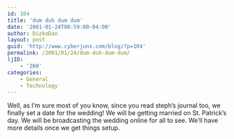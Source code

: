 ```yaml
---
id: 104
title: 'dum duh dum dum'
date: '2001-01-24T08:59:00-04:00'
author: DizkoDan
layout: post
guid: 'http://www.cyberjunx.com/blog/?p=104'
permalink: /2001/01/24/dum-duh-dum-dum/
ljID:
    - '260'
categories:
    - General
    - Technology
---
```


Well, as I’m sure most of you know, since you read steph’s journal too, we finally set a date for the wedding! We will be getting married on St. Patrick’s day. We will be broadcasting the wedding online for all to see. We’ll have more details once we get things setup.
